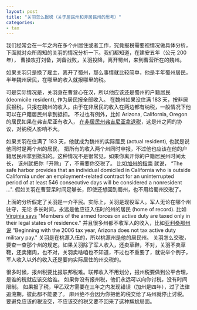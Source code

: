 ```yaml
---
layout: post
title: "关羽怎么报税（关于居民州和非居民州的思考）"
categories:
- tax
---
```


我们经常会在一年之内在多个州居住或者工作，究竟报税需要视情况做具体分析，
下面就对众所周知的关羽的情况分析一下。我们都知道，在建安五年（公元 200 年），
曹操攻打刘备，刘备战败，关羽投降，离开蜀州，来到曹营所在的魏州。

如果关羽只是换了雇主，离开了蜀州，那么事情就比较简单，他是半年蜀州居民，半年魏州居民，在哪里的收入就报哪里的税。

可是实际情况是，关羽身在曹营心在汉，所以他应该还是蜀州的户籍居民 (deomicile resident), 作为居民报全部收入。
在魏州如果没住满 183 天，按非居民报税，只报在魏州的收入。由于在非居民的收入在两边都有纳税，一般情况下他可以在户籍居民州拿到抵扣。
不过也有例外，比如 Arizona, California, Oregon 的居民如果在弗吉尼亚有收入，
[在非居民州弗吉尼亚拿退税](https://www.tax.virginia.gov/credit-for-taxes-paid-to-another-state)，这是州之间的协议，对纳税人影响不大。

如果关羽在住满了 183 天，他就成为魏州的实际居民 (actual resident), 也就是说他同时是两个州的居民，
把所有的收入两个州同时申报，不过他也应该在他的户籍居民州拿到抵扣的。这种情况不是很常见，如果你离开你的户籍居民州时间太长，
该州就把你「开除」了，不需要你交税了。
比如[加州的指南](https://www.ftb.ca.gov/forms/2020/2020-1031-publication.pdf) 就说，
“The safe harbor provides that an individual domiciled in California who is outside 
California under an employment-related contract for an uninterrupted period of at least 
546 consecutive days will be considered a nonresident ...". 假如关羽在曹营呆时间足够长，即使还想回到蜀州，也不用给蜀州交税了。

上面的分析假定了关羽是一介平民。实际上，关羽是现役军人。军人无论在哪个州驻守，无论
多长时间，永远是他应征入伍时的州的居民 (home of record). 比如 [Virginia says](https://www.tax.virginia.gov/residency-status)
"Members of the armed forces on active duty are taxed only in their legal states of residence."
并且很多州都不收军人的收入，比如[亚利桑那州说](https://azdor.gov/sites/default/files/media/PUBLICATION_704.pdf)
“Beginning with the 2006 tax year, Arizona does not tax active duty military pay." 关羽是在桃源入伍的，所以桃源州是他的居民州。
关羽怎么交税，要查一查那个州的规定。如果关羽除了军人收入，还卖草鞋，不对，关羽不卖草鞋，还卖猪肉，也不对，关羽卖啥咱也不知道，不过也不重要了，就说举个例子，军人收入以外的收入还是要向实际居住的州交税的。

很多时候，报州税要比报联邦税难。联邦收入不用划分，报州税要做到公平合理，是谁的税就应该交给谁。
如果你没有报州税，他们永远可以向你讨税，没有时间限制。
如果报了税，甲乙双方需要在三年之内发现错误（加州是四年），过了法律追溯期，彼此都不能要了。
麻州绝不会因为你把他的税交给了马州就停止讨税。
要避免应该的税没交，不应该交的税又要不回来了这种尴尬局面。

